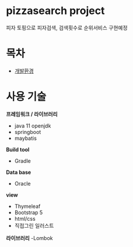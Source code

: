 # pizzasearch project
피자 토핑으로 피자검색, 검색횟수로 순위서비스 구현예정

# 목차
 - [개발환경]()


# 사용 기술

**프레임워크 / 라이브러리**

- java 11 openjdk
- springboot
- maybatis

**Build tool**
- Gradle

**Data base**
- Oracle

**view**
- Thymeleaf
- Bootstrap 5
- html/css
- 직접그린 일러스트

**라이브러리**
-Lombok

